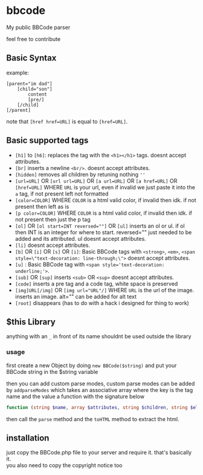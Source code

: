 # bbcode

My public BBCode parser

feel free to contribute

## Basic Syntax

example:

```bbcode
[parent="im dad"]
    [child="son"]
        content
        [pre/]
    [/child]
[/parent]
```

note that `[href href=URL]` is equal to `[href=URL]`.

## Basic supported tags

- `[h1]` to `[h6]`: replaces the tag with the `<h1></h1>` tags. doesnt accept attributes.
- `[br]` inserts a newline `<br/>`. doesnt accept attributes.
- `[hidden]` removes all children by retuning nothing `''`
- `[url=URL]` OR `[url url=URL]` OR `[a url=URL]` OR `[a href=URL]` OR `[href=URL]` WHERE `URL` is your url, even if
  invalid we just paste it into the `a` tag, if not present left not formatted
- `[color=COLOR]` WHERE `COLOR` is a html valid color, if invalid then idk. if not present then left as is
- `[p color=COLOR]` WHERE `COLOR` is a html valid color, if invalid then idk. if not present then just the p tag
- `[ol]` OR `[ol start=INT reversed=""]` OR `[ul]` inserts an ol or ul. if ol then INT is an integer for where to start.
  reversed="" just needed to be added and its attributed. ul doesnt accept attributes.
- `[li]` doesnt accept attributes.
- `[b]` OR `[i]` OR `[s]` OR `[i]`: Basic BBCode tags
  with `<strong>`, `<em>`, `<span style=\"text-decoration: line-through;\">` doesnt accept attributes.
- `[u]` : Basic BBCode tag with `<span style='text-decoration: underline;'>`.
- `[sub]` OR `[sup]` inserts `<sub>` OR `<sup>` doesnt accept attributes.
- `[code]` inserts a pre tag and a code tag, white space is preserved
- `[img]URL[/img]` OR `[img url="URL"/]` WHERE `URL` is the url of the image. inserts an image. alt="" can be added for
  alt text
- `[root]` disappears (has to do with a hack i designed for thing to work)

## $this Library

anything with an `_` in front of its name shouldnt be used outside the library

### usage

first create a new Object by doing `new BBCode($string)` and put your BBCode string in the $string variable

then you can add custom parse modes, custom parse modes can be added by `addparseModes` which takes an associative array
where the key is the tag name and the value a function with the signature below

```php
function (string $name, array $attributes, string $children, string $else): string
```
then call the `parse` method and the `toHTML` method to extract the html.

## installation

just copy the BBCode.php file to your server and require it. that's basically it.  
you also need to copy the copyright notice too